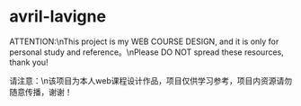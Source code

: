 # avril-lavigne

ATTENTION:\nThis project is my WEB COURSE DESIGN, and it is only for personal study and reference。\nPlease DO NOT spread these resources, thank you!

请注意：\n该项目为本人web课程设计作品，项目仅供学习参考，项目内资源请勿随意传播，谢谢！
